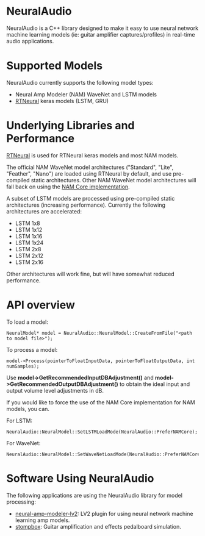 # NeuralAudio

NeuralAudio is a C++ library designed to make it easy to use neural network machine learning models (ie: guitar amplifier captures/profiles) in real-time audio applications.

# Supported Models

NeuralAudio currently supports the following model types:

- Neural Amp Modeler (NAM) WaveNet and LSTM models
- [RTNeural](https://github.com/jatinchowdhury18/RTNeural) keras models (LSTM, GRU)

# Underlying Libraries and Performance

[RTNeural](https://github.com/jatinchowdhury18/RTNeural) is used for RTNeural keras models and most NAM models.

The official NAM WaveNet model architectures ("Standard", "Lite", "Feather", "Nano") are loaded using RTNeural by default, and use pre-compiled static architectures. Other NAM WaveNet model architectures will fall back on using the [NAM Core implementation](https://github.com/sdatkinson/NeuralAmpModelerCore).

A subset of LSTM models are processed using pre-compiled static architectures (increasing performance). Currently the following architectures are accelerated:

- LSTM 1x8
- LSTM 1x12
- LSTM 1x16
- LSTM 1x24
- LSTM 2x8
- LSTM 2x12
- LSTM 2x16

Other architectures will work fine, but will have somewhat reduced performance.

# API overview

To load a model:
```
NeuralModel* model = NeuralAudio::NeuralModel::CreateFromFile("<path to model file>");
```

To process a model:

```
model->Process(pointerToFloatInputData, pointerToFloatOutputData, int numSamples);
```

Use **model->GetRecommendedInputDBAdjustment()** and **model->GetRecommendedOutputDBAdjustment()** to obtain the ideal input and output volume level adjustments in dB.

If you would like to force the use of the NAM Core implementation for NAM models, you can.

For LSTM:
```
NeuralAudio::NeuralModel::SetLSTMLoadMode(NeuralAudio::PreferNAMCore);
```

For WaveNet:
```
NeuralAudio::NeuralModel::SetWaveNetLoadMode(NeuralAudio::PreferNAMCore)
```

# Software Using NeuralAudio

The following applications are using the NeuralAudio library for model processing:

- [neural-amp-modeler-lv2](https://github.com/mikeoliphant/neural-amp-modeler-lv2): LV2 plugin for using neural network machine learning amp models.
- [stompbox](https://github.com/mikeoliphant/stompbox): Guitar amplification and effects pedalboard simulation.
